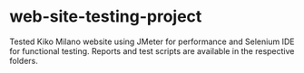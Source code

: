 # web-site-testing-project
Tested Kiko Milano website using JMeter for performance and Selenium IDE for functional testing. Reports and test scripts are available in the respective folders.
